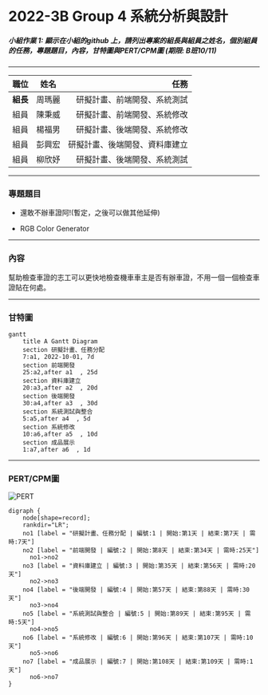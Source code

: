 # 2022-3B Group 4 系統分析與設計

##### 小組作業 1: 顯示在小組的github 上，請列出專案的組長與組員之姓名，個別組員的任務，專題題目，內容，甘特圖與PERT/CPM圖 (期限: B班10/11)

---

| **職位** | **姓名** | **任務** |
| :---- |:--------:| -----:|
| **組長** | 周瑪麗 | 研擬計畫、前端開發、系統測試 |
| 組員 | 陳秉威 | 研擬計畫、前端開發、系統修改 |
| 組員 | 楊福男 | 研擬計畫、後端開發、系統修改 |
| 組員 | 彭興宏 | 研擬計畫、後端開發、資料庫建立 |
| 組員 | 柳欣妤 | 研擬計畫、後端開發、系統測試 |

---
### 專題題目
* 還敢不辦車證阿!(暫定，之後可以做其他延伸)

* RGB Color Generator
---
### 內容

幫助檢查車證的志工可以更快地檢查機車車主是否有辦車證，不用一個一個檢查車證貼在何處。

---
### 甘特圖

```mermaid
gantt
    title A Gantt Diagram
    section 研擬計畫、任務分配
    7:a1, 2022-10-01, 7d
    section 前端開發
    25:a2,after a1  , 25d
    section 資料庫建立
    20:a3,after a2  , 20d
    section 後端開發
    30:a4,after a3  , 30d 
    section 系統測試與整合
    5:a5,after a4  , 5d
    section 系統修改
    10:a6,after a5  , 10d
    section 成品展示
    1:a7,after a6  , 1d
```

---
### PERT/CPM圖

![PERT](PERT圖.jpg "PERT圖")

```graphviz
digraph {
	node[shape=record];
	rankdir="LR";
    no1 [label = "研擬計畫、任務分配 | 編號:1 | 開始:第1天 | 結束:第7天 | 需時:7天"]       
    no2 [label = "前端開發 | 編號:2 | 開始:第8天 | 結束:第34天 | 需時:25天"]
      no1->no2
    no3 [label = "資料庫建立 | 編號:3 | 開始:第35天 | 結束:第56天 | 需時:20天"]    
      no2->no3
    no4 [label = "後端開發 | 編號:4 | 開始:第57天 | 結束:第88天 | 需時:30天"]
      no3->no4
    no5 [label = "系統測試與整合 | 編號:5 | 開始:第89天 | 結束:第95天 | 需時:5天"]
      no4->no5
    no6 [label = "系統修改 | 編號:6 | 開始:第96天 | 結束:第107天 | 需時:10天"]
      no5->no6
    no7 [label = "成品展示 | 編號:7 | 開始:第108天 | 結束:第109天 | 需時:1天"]
      no6->no7
}
```
